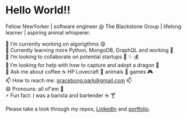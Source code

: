 # Hello World!!

Fellow NewYorker | software engineer @ The Blackstone Group | lifelong learner | aspiring animal whisperer.

🔭  I’m currently working on algorigthms :anguished:
<br> 🌱 Currently learning more Python, MongoDB, GraphQL and working :school_satchel:
<br> 👯 I’m looking to collaborate on potential startups :briefcase: :sparkles: :moneybag:
<br> 🤔 I’m looking for help with how to capture and adopt a dragon :dragon: 
<br> 💬 Ask me about coffee :coffee: HP Lovecraft :ghost: animals :tiger: games :video_game:
<br> 📫 How to reach me: gracebong.park@gmail.com :mailbox:
<br> 😄 Pronouns: all of'em :couple:
<br> ⚡ Fun fact: I was a barista and bartender :coffee: :cocktail:

Please take a look through my repos, <a href="https://www.linkedin.com/in/grace-bong-7922b7202/">LinkedIn</a> and <a href="https://suspicious-jang-7762b9.netlify.app/">portfolio</a>.

